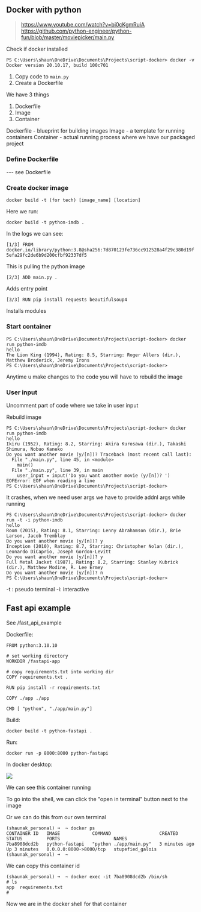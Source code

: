 ## Docker with python

> https://www.youtube.com/watch?v=bi0cKgmRuiA
> https://github.com/python-engineer/python-fun/blob/master/moviepicker/main.py

Check if docker installed

```
PS C:\Users\shaun\OneDrive\Documents\Projects\script-docker> docker -v  
Docker version 20.10.17, build 100c701
```

1. Copy code to `main.py`
2. Create a Dockerfile


We have 3 things

1. Dockerfile
2. Image
3. Container


Dockerfile - blueprint for building images
Image - a template for running containers
Container - actual running process where we have our packaged project

### Define Dockerfile

--- see Dockerfile

### Create docker image

`docker build -t (for tech) [image_name] [location]`

Here we run:

`docker build -t python-imdb .`

In the logs we can see:

`[1/3] FROM docker.io/library/python:3.8@sha256:7d870123fe736cc912528a4f29c380d19f5efa29fc2de6b9d200cfbf92337df5`

This is pulling the python image

`[2/3] ADD main.py . `

Adds entry point

`[3/3] RUN pip install requests beautifulsoup4`

Installs modules

### Start container

```
PS C:\Users\shaun\OneDrive\Documents\Projects\script-docker> docker run python-imdb       
hello
The Lion King (1994), Rating: 8.5, Starring: Roger Allers (dir.), Matthew Broderick, Jeremy Irons
PS C:\Users\shaun\OneDrive\Documents\Projects\script-docker> 
```

Anytime u make changes to the code you will have to rebuild the image

### User input

Uncomment part of code where we take in user input

Rebuild image

```
PS C:\Users\shaun\OneDrive\Documents\Projects\script-docker> docker run python-imdb       
hello
Ikiru (1952), Rating: 8.2, Starring: Akira Kurosawa (dir.), Takashi Shimura, Nobuo Kaneko
Do you want another movie (y/[n])? Traceback (most recent call last):
  File "./main.py", line 45, in <module>
    main()
  File "./main.py", line 39, in main
    user_input = input('Do you want another movie (y/[n])? ')
EOFError: EOF when reading a line
PS C:\Users\shaun\OneDrive\Documents\Projects\script-docker> 
```

It crashes, when we need user args we have to provide addnl args while running

```
PS C:\Users\shaun\OneDrive\Documents\Projects\script-docker> docker run -t -i python-imdb
hello
Room (2015), Rating: 8.1, Starring: Lenny Abrahamson (dir.), Brie Larson, Jacob Tremblay
Do you want another movie (y/[n])? y
Inception (2010), Rating: 8.7, Starring: Christopher Nolan (dir.), Leonardo DiCaprio, Joseph Gordon-Levitt
Do you want another movie (y/[n])? y
Full Metal Jacket (1987), Rating: 8.2, Starring: Stanley Kubrick (dir.), Matthew Modine, R. Lee Ermey
Do you want another movie (y/[n])? n
PS C:\Users\shaun\OneDrive\Documents\Projects\script-docker> 
```

-t : pseudo terminal
-i: interactive


## Fast api example

See /fast_api_example

Dockerfile:

```
FROM python:3.10.10

# set working directory
WORKDIR /fastapi-app 

# copy requirements.txt into working dir
COPY requirements.txt .

RUN pip install -r requirements.txt

COPY ./app ./app

CMD [ "python", "./app/main.py"]
```

Build:

`docker build -t python-fastapi .`

Run:

`docker run -p 8000:8000 python-fastapi`

In docker desktop:

![](https://gcdnb.pbrd.co/images/I6Zorit94Fs5.png)

We can see this container running

To go into the shell, we can click the "open in terminal" button next to the image

Or we can do this from our own terminal

```
(shaunak_personal) ➜  ~ docker ps
CONTAINER ID   IMAGE            COMMAND                  CREATED         STATUS         PORTS                    NAMES
7ba8908dcd2b   python-fastapi   "python ./app/main.py"   3 minutes ago   Up 3 minutes   0.0.0.0:8000->8000/tcp   stupefied_galois
(shaunak_personal) ➜  ~ 
```

We can copy this container id


```
(shaunak_personal) ➜  ~ docker exec -it 7ba8908dcd2b /bin/sh                                                    
# ls
app  requirements.txt
# 
```

Now we are in the docker shell for that container
